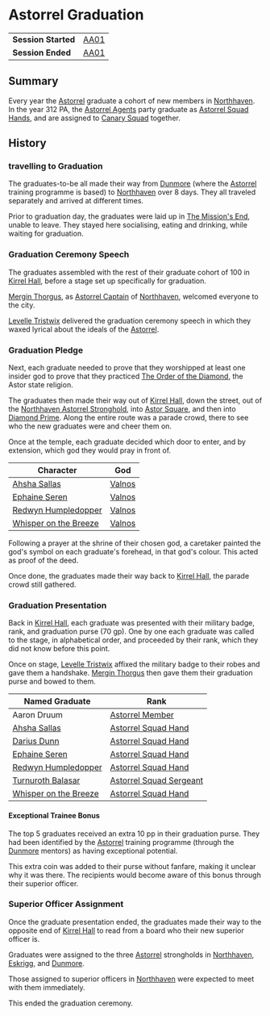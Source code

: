 # Astorrel Graduation

|||
| --- | --- |
| **Session Started** | [AA01](../../sessions/completed/AA01.md) | storyline.2
| **Session Ended** | [AA01](../../sessions/completed/AA01.md) |

## Summary

Every year the [Astorrel](../../organisations/astorrel/astorrel.md) graduate a cohort of new members in [Northhaven](../../places/cities/northhaven.md). In the year 312 PA, the [Astorrel Agents](../../campaigns/C2-astorrel-agents.md) party graduate as [Astorrel Squad Hands](../../organisations/astorrel/ranks/astorrel-squad-hand.md), and are assigned to [Canary Squad](../../organisations/astorrel/squads/canary-squad.md) together.

## History

### travelling to Graduation

The graduates-to-be all made their way from [Dunmore](../../places/cities/dunmore.md) (where the [Astorrel](../../organisations/astorrel/astorrel.md) training programme is based) to [Northhaven](../../places/cities/northhaven.md) over 8 days. They all traveled separately and arrived at different times.

Prior to graduation day, the graduates were laid up in [The Mission's End](../../places/buildings/inns-taverns/the-missions-end.md), unable to leave. They stayed here socialising, eating and drinking, while waiting for graduation.

### Graduation Ceremony Speech

The graduates assembled with the rest of their graduate cohort of 100 in [Kirrel Hall](../../places/buildings/kirrel-hall.md), before a stage set up specifically for graduation.

[Mergin Thorgus](../../characters/mergin-thorgus.md), as [Astorrel Captain](../../organisations/astorrel/ranks/astorrel-captain.md) of [Northhaven](../../places/cities/northhaven.md), welcomed everyone to the city.

[Levelle Tristwix](../../characters/levelle-tristwix.md) delivered the graduation ceremony speech in which they waxed lyrical about the ideals of the [Astorrel](../../organisations/astorrel/astorrel.md).

### Graduation Pledge

Next, each graduate needed to prove that they worshipped at least one insider god to prove that they practiced [The Order of the Diamond](../../organisations/the-order-of-the-diamond.md), the Astor state religion.

The graduates then made their way out of [Kirrel Hall](../../places/buildings/kirrel-hall.md), down the street, out of the [Northhaven Astorrel Stronghold](../../places/strongholds/northhaven-astorrel-stronghold.md), into [Astor Square](../../places/structures/astor-square.md), and then into [Diamond Prime](../../places/buildings/temples/diamond-prime.md). Along the entire route was a parade crowd, there to see who the new graduates were and cheer them on.

Once at the temple, each graduate decided which door to enter, and by extension, which god they would pray in front of.

| Character | God |
| --- | --- |
| [Ahsha Sallas](../../characters/ahsha-sallas.md) | [Valnos](../../gods/deities/valnos.md) |
| [Ephaine Seren](../../characters/ephaine-seren.md) | [Valnos](../../gods/deities/valnos.md) |
| [Redwyn Humpledopper](../../characters/redwyn-humpledopper.md) | [Valnos](../../gods/deities/valnos.md) |
| [Whisper on the Breeze](../../characters/whisper-on-the-breeze.md) | [Valnos](../../gods/deities/valnos.md) |

Following a prayer at the shrine of their chosen god, a caretaker painted the god's symbol on each graduate's forehead, in that god's colour. This acted as proof of the deed.

Once done, the graduates made their way back to [Kirrel Hall](../../places/buildings/kirrel-hall.md), the parade crowd still gathered.

### Graduation Presentation

Back in [Kirrel Hall](../../places/buildings/kirrel-hall.md), each graduate was presented with their military badge, rank, and graduation purse (70 gp). One by one each graduate was called to the stage, in alphabetical order, and proceeded by their rank, which they did not know before this point.

Once on stage, [Levelle Tristwix](../../characters/levelle-tristwix.md) affixed the military badge to their robes and gave them a handshake. [Mergin Thorgus](../../characters/mergin-thorgus.md) then gave them their graduation purse and bowed to them.

| Named Graduate | Rank |
| --- | --- |
| Aaron Druum | [Astorrel Member](../../organisations/astorrel/ranks/astorrel-member.md) |
| [Ahsha Sallas](../../characters/ahsha-sallas.md) | [Astorrel Squad Hand](../../organisations/astorrel/ranks/astorrel-squad-hand.md) |
| [Darius Dunn](../../characters/darius-dunn.md) | [Astorrel Squad Hand](../../organisations/astorrel/ranks/astorrel-squad-hand.md) |
| [Ephaine Seren](../../characters/ephaine-seren.md) | [Astorrel Squad Hand](../../organisations/astorrel/ranks/astorrel-squad-hand.md) |
| [Redwyn Humpledopper](../../characters/redwyn-humpledopper.md) | [Astorrel Squad Hand](../../organisations/astorrel/ranks/astorrel-squad-hand.md) |
| [Turnuroth Balasar](../../characters/turnuroth-balasar.md) | [Astorrel Squad Sergeant](../../organisations/astorrel/ranks/astorrel-squad-sergeant.md) |
| [Whisper on the Breeze](../../characters/whisper-on-the-breeze.md) | [Astorrel Squad Hand](../../organisations/astorrel/ranks/astorrel-squad-hand.md) |

#### Exceptional Trainee Bonus

The top 5 graduates received an extra 10 pp in their graduation purse. They had been identified by the [Astorrel](../../organisations/astorrel/astorrel.md) training programme (through the [Dunmore](../../places/cities/dunmore.md) mentors) as having exceptional potential.

This extra coin was added to their purse without fanfare, making it unclear why it was there. The recipients would become aware of this bonus through their superior officer.

### Superior Officer Assignment

Once the graduate presentation ended, the graduates made their way to the opposite end of [Kirrel Hall](../../places/buildings/kirrel-hall.md) to read from a board who their new superior officer is.

Graduates were assigned to the three [Astorrel](../../organisations/astorrel/astorrel.md) strongholds in [Northhaven](../../places/cities/northhaven.md), [Eskrigg](../../places/cities/eskrigg.md), and [Dunmore](../../places/cities/dunmore.md).

Those assigned to superior officers in [Northhaven](../../places/cities/northhaven.md) were expected to meet with them immediately.

This ended the graduation ceremony.
